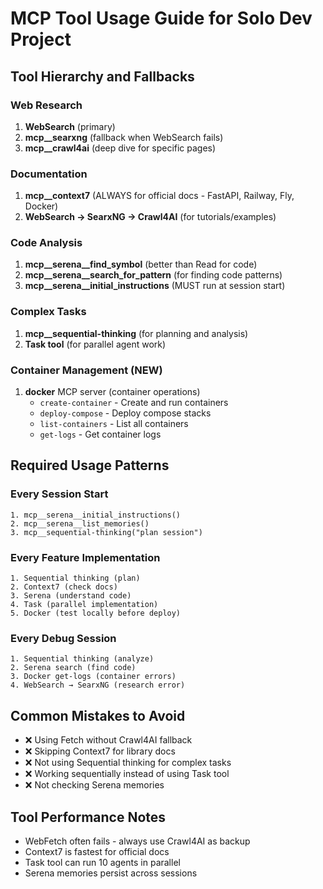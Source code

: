 # MCP Tool Usage Guide for Solo Dev Project

## Tool Hierarchy and Fallbacks

### Web Research
1. **WebSearch** (primary)
2. **mcp__searxng** (fallback when WebSearch fails)
3. **mcp__crawl4ai** (deep dive for specific pages)

### Documentation
1. **mcp__context7** (ALWAYS for official docs - FastAPI, Railway, Fly, Docker)
2. **WebSearch → SearxNG → Crawl4AI** (for tutorials/examples)

### Code Analysis
1. **mcp__serena__find_symbol** (better than Read for code)
2. **mcp__serena__search_for_pattern** (for finding code patterns)
3. **mcp__serena__initial_instructions** (MUST run at session start)

### Complex Tasks
1. **mcp__sequential-thinking** (for planning and analysis)
2. **Task tool** (for parallel agent work)

### Container Management (NEW)
1. **docker** MCP server (container operations)
   - `create-container` - Create and run containers
   - `deploy-compose` - Deploy compose stacks
   - `list-containers` - List all containers
   - `get-logs` - Get container logs

## Required Usage Patterns

### Every Session Start
```
1. mcp__serena__initial_instructions()
2. mcp__serena__list_memories()
3. mcp__sequential-thinking("plan session")
```

### Every Feature Implementation
```
1. Sequential thinking (plan)
2. Context7 (check docs)
3. Serena (understand code)
4. Task (parallel implementation)
5. Docker (test locally before deploy)
```

### Every Debug Session
```
1. Sequential thinking (analyze)
2. Serena search (find code)
3. Docker get-logs (container errors)
4. WebSearch → SearxNG (research error)
```

## Common Mistakes to Avoid
- ❌ Using Fetch without Crawl4AI fallback
- ❌ Skipping Context7 for library docs
- ❌ Not using Sequential thinking for complex tasks
- ❌ Working sequentially instead of using Task tool
- ❌ Not checking Serena memories

## Tool Performance Notes
- WebFetch often fails - always use Crawl4AI as backup
- Context7 is fastest for official docs
- Task tool can run 10 agents in parallel
- Serena memories persist across sessions